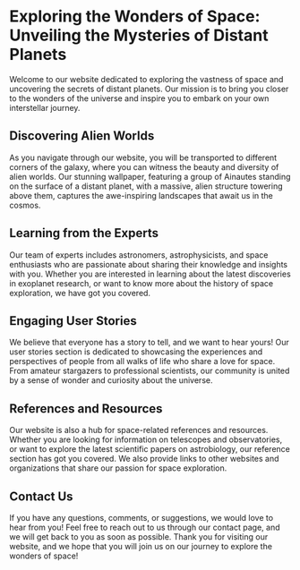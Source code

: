 <!--font:Open Sans-->

# Exploring the Wonders of Space: Unveiling the Mysteries of Distant Planets

Welcome to our website dedicated to exploring the vastness of space and uncovering the secrets of distant planets. Our mission is to bring you closer to the wonders of the universe and inspire you to embark on your own interstellar journey.

## Discovering Alien Worlds

As you navigate through our website, you will be transported to different corners of the galaxy, where you can witness the beauty and diversity of alien worlds. Our stunning wallpaper, featuring a group of Ainautes standing on the surface of a distant planet, with a massive, alien structure towering above them, captures the awe-inspiring landscapes that await us in the cosmos.

## Learning from the Experts

Our team of experts includes astronomers, astrophysicists, and space enthusiasts who are passionate about sharing their knowledge and insights with you. Whether you are interested in learning about the latest discoveries in exoplanet research, or want to know more about the history of space exploration, we have got you covered.

## Engaging User Stories

We believe that everyone has a story to tell, and we want to hear yours! Our user stories section is dedicated to showcasing the experiences and perspectives of people from all walks of life who share a love for space. From amateur stargazers to professional scientists, our community is united by a sense of wonder and curiosity about the universe.

## References and Resources

Our website is also a hub for space-related references and resources. Whether you are looking for information on telescopes and observatories, or want to explore the latest scientific papers on astrobiology, our reference section has got you covered. We also provide links to other websites and organizations that share our passion for space exploration.

## Contact Us

If you have any questions, comments, or suggestions, we would love to hear from you! Feel free to reach out to us through our contact page, and we will get back to you as soon as possible. Thank you for visiting our website, and we hope that you will join us on our journey to explore the wonders of space!

<!--

Write me content for website with wallpaper which alt text is:

"A group of Ainautes standing on the surface of a distant planet, with a massive, alien structure towering above them."

The name/title of the page should not be 1:1 copy of the alt text but rather a real content of the website which is using this wallpaper.

- Use markdown format 
- Start with heading
- Heading should be short and concise
- The content should look like a real website 
- The website should not be about the wallpaper, wallpaper is just a related background
- Heading should be contain work "wallpaper" or "background"
- Include real sections like references, contact, user stories, etc. use things relevant to the page purpose.
- Feel free to use structure like headings, bullets, numbering, blockquotes, paragraphs, horizontal lines, etc.
- You can use formatting like bold or _italic_
- You can include UTF-8 emojis
- Links should be only #hash anchors (and you can refer to the document itself)
- Do not include images


---


# Exploring the Wonders of Space: Unveiling the Mysteries of Distant Planets

Welcome to our website dedicated to exploring the vastness of space and uncovering the secrets of distant planets. Our mission is to bring you closer to the wonders of the universe and inspire you to embark on your own interstellar journey.

## Discovering Alien Worlds

As you navigate through our website, you will be transported to different corners of the galaxy, where you can witness the beauty and diversity of alien worlds. Our stunning wallpaper, featuring a group of Ainautes standing on the surface of a distant planet, with a massive, alien structure towering above them, captures the awe-inspiring landscapes that await us in the cosmos.

## Learning from the Experts

Our team of experts includes astronomers, astrophysicists, and space enthusiasts who are passionate about sharing their knowledge and insights with you. Whether you are interested in learning about the latest discoveries in exoplanet research, or want to know more about the history of space exploration, we have got you covered.

## Engaging User Stories

We believe that everyone has a story to tell, and we want to hear yours! Our user stories section is dedicated to showcasing the experiences and perspectives of people from all walks of life who share a love for space. From amateur stargazers to professional scientists, our community is united by a sense of wonder and curiosity about the universe.

## References and Resources

Our website is also a hub for space-related references and resources. Whether you are looking for information on telescopes and observatories, or want to explore the latest scientific papers on astrobiology, our reference section has got you covered. We also provide links to other websites and organizations that share our passion for space exploration.

## Contact Us

If you have any questions, comments, or suggestions, we would love to hear from you! Feel free to reach out to us through our contact page, and we will get back to you as soon as possible. Thank you for visiting our website, and we hope that you will join us on our journey to explore the wonders of space!


---


Write me a Google font which is best fitting for the website.

Pick from the list:
- Open Sans
- Cinzel
- Raleway
- Great Vibes
- Barlow Condensed
- Alegreya
- Creepster
- Dancing Script
- Poppins
- Futura
- Cabin
- Lato
- Roboto
- Lobster
- Montserrat
- Playfair Display
- Cormorant Garamond
- IBM Plex Sans
- Exo 2
- Orbitron
- Inter
- Cinzel Decorative


Write just the font name nothing else.


---


Open Sans

-->
